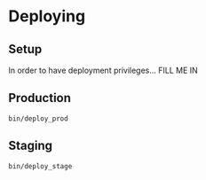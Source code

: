 # Deploying

## Setup

In order to have deployment privileges... FILL ME IN

## Production

`bin/deploy_prod`

## Staging

`bin/deploy_stage`